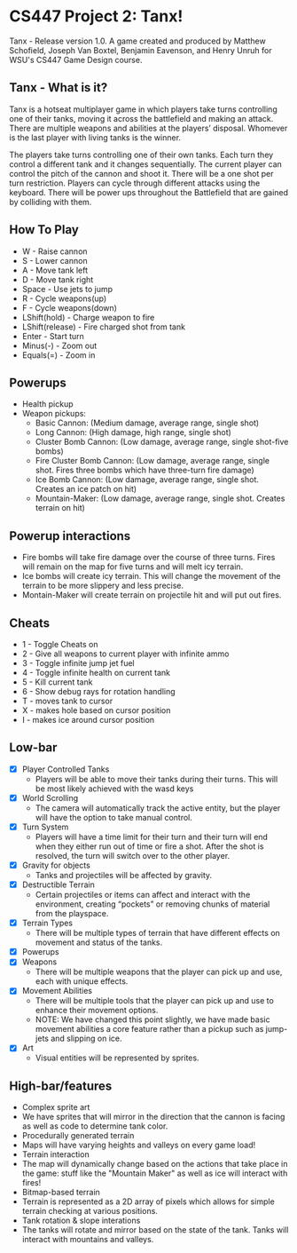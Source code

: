 # CS447 Project 2: Tanx!
Tanx - Release version 1.0.
A game created and produced by Matthew Schofield, Joseph Van Boxtel, Benjamin Eavenson, and Henry Unruh for WSU's CS447 Game Design course.

## Tanx - What is it?
Tanx is a hotseat multiplayer game in which players take turns controlling one of their tanks, moving it across the battlefield and making an attack. There are multiple weapons and abilities at the players’ disposal. Whomever is the last player with living tanks is the winner.

The players take turns controlling one of their own tanks. Each turn they control a different tank and it changes sequentially. The current player can control the pitch of the cannon and shoot it. There will be a one shot per turn restriction. Players can cycle through different attacks using the keyboard. There will be power ups throughout the Battlefield that are gained by colliding with them.

## How To Play
- W - Raise cannon
- S - Lower cannon
- A - Move tank left
- D - Move tank right
- Space - Use jets to jump
- R - Cycle weapons(up)
- F - Cycle weapons(down)
- LShift(hold) - Charge weapon to fire
- LShift(release) - Fire charged shot from tank
- Enter - Start turn
- Minus(-) - Zoom out
- Equals(=) - Zoom in

## Powerups
- Health pickup
- Weapon pickups:
  - Basic Cannon: (Medium damage, average range, single shot)
  - Long Cannon: (High damage, high range, single shot)
  - Cluster Bomb Cannon: (Low damage, average range, single shot-five bombs)
  - Fire Cluster Bomb Cannon: (Low damage, average range, single shot. Fires three bombs which have three-turn fire damage)
  - Ice Bomb Cannon: (Low damage, average range, single shot. Creates an ice patch on hit)
  - Mountain-Maker: (Low damage, average range, single shot. Creates terrain on hit)
  
## Powerup interactions
- Fire bombs will take fire damage over the course of three turns. Fires will remain on the map for five turns and will melt icy terrain.
- Ice bombs will create icy terrain. This will change the movement of the terrain to be more slippery and less precise.
- Montain-Maker will create terrain on projectile hit and will put out fires.

## Cheats
- 1 - Toggle Cheats on
- 2 - Give all weapons to current player with infinite ammo
- 3 - Toggle infinite jump jet fuel
- 4 - Toggle infinite health on current tank
- 5 - Kill current tank
- 6 - Show debug rays for rotation handling
- T - moves tank to cursor
- X - makes hole based on cursor position
- I - makes ice around cursor position


## Low-bar
- [x] Player Controlled Tanks
  - Players will be able to move their tanks during their turns. This will be most likely
achieved with the wasd keys
- [x] World Scrolling
  - The camera will automatically track the active entity, but the player will have the
option to take manual control.
- [x] Turn System
  - Players will have a time limit for their turn and their turn will end when they either
run out of time or fire a shot. After the shot is resolved, the turn will switch over to
the other player.
- [x] Gravity for objects
  - Tanks and projectiles will be affected by gravity.
- [x] Destructible Terrain
  - Certain projectiles or items can affect and interact with the environment, creating
“pockets” or removing chunks of material from the playspace.
- [x] Terrain Types
  - There will be multiple types of terrain that have different effects on movement
and status of the tanks.
- [x] Powerups
- [x] Weapons
  - There will be multiple weapons that the player can pick up and use, each
with unique effects.
- [x] Movement Abilities
  - There will be multiple tools that the player can pick up and use to enhance their movement options.
  - NOTE: We have changed this point slightly, we have made basic movement abilities a core feature rather than a pickup such as jump-jets and slipping on ice.
- [x] Art
  - Visual entities will be represented by sprites.
  
## High-bar/features
 - Complex sprite art
  - We have sprites that will mirror in the direction that the cannon is facing as well as code to determine tank color.
 - Procedurally generated terrain
  - Maps will have varying heights and valleys on every game load!
 - Terrain interaction
  - The map will dynamically change based on the actions that take place in the game: stuff like the "Mountain Maker" as well as ice will interact with fires!
 - Bitmap-based terrain
  - Terrain is represented as a 2D array of pixels which allows for simple terrain checking at various positions.
 - Tank rotation & slope interations
  - The tanks will rotate and mirror based on the state of the tank. Tanks will interact with mountains and valleys.
